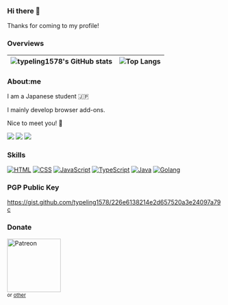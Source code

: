 ### Hi there 👋

Thanks for coming to my profile!

### Overviews

| <img align="center" src="https://github-readme-stats.typeling1578.dev/?username=typeling1578&show_icons=true&theme=transparent&hide_border=true" alt="typeling1578's GitHub stats" /> | <img align="center" src="https://github-readme-stats.typeling1578.dev/top-langs/?username=typeling1578&theme=transparent&layout=compact&hide_border=true&exclude_repo=icns-code-cross-platform,Vivaldia,dino-game,com.android.music" alt="Top Langs" /> |
| ------------- | ------------- |

### About:me
I am a Japanese student 🇯🇵

I mainly develop browser add-ons.

Nice to meet you! 🤝

[![](https://img.shields.io/badge/Twitter-typeling1578-1d9bf0.svg?style=for-the-badge&logo=twitter&logoColor=ffffff)](https://twitter.com/typeling1578)
[![](https://img.shields.io/badge/Misskey-typeling1578@misskey.typeling1578.dev-9ec23f.svg?style=for-the-badge&logo=misskey&logoColor=ffffff)]()
[![](https://img.shields.io/badge/YouTube-typeling1578-ff0000.svg?style=for-the-badge&logo=youtube&logoColor=ffffff)](https://www.youtube.com/channel/UCW_yItmX2SbJDiOYBRXn1ZA)


### Skills
[![HTML](https://img.shields.io/badge/-HTML-dd4b25.svg?style=flat-square&logo=html5&logoColor=ffffff)]()
[![CSS](https://img.shields.io/badge/-CSS-254bdd.svg?style=flat-square&logo=css3&logoColor=ffffff)]()
[![JavaScript](https://img.shields.io/badge/-JavaScript-efd81d.svg?style=flat-square&logo=javascript&logoColor=000000)]()
[![TypeScript](https://img.shields.io/badge/-TypeScript-2d79c7.svg?style=flat-square&logo=javascript&logoColor=ffffff)]()
[![Java](https://img.shields.io/badge/-Java-ec2025.svg?style=flat-square&logo=openjdk&logoColor=ffffff)]()
[![Golang](https://img.shields.io/badge/-Golang-2cb6aa.svg?style=flat-square&logo=go&logoColor=ffffff)]()

### PGP Public Key
https://gist.github.com/typeling1578/226e6138214e2d657520a3e24097a79c

### Donate

<a href="https://patreon.com/typeling1578"><img width="125" src="https://c5.patreon.com/external/logo/become_a_patron_button.png" alt="Patreon" /></a>
<br>
<small>or [other](https://gist.github.com/typeling1578/4f703cbdae1de5a7ab3a738a0ac09b68)</small>
